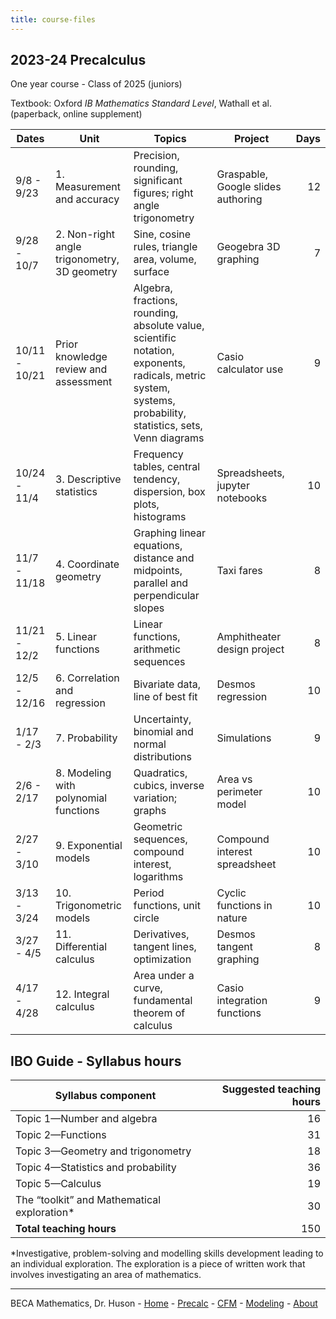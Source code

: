 ```yaml
---
title: course-files
---
```


## 2023-24 Precalculus

One year course - Class of 2025 (juniors)

Textbook: Oxford *IB Mathematics Standard Level*, Wathall et al.  
(paperback, online supplement)

Dates | Unit | Topics  | Project |  Days
---|---|---|---|---:|
9/8 - 9/23 | 1. Measurement and accuracy | Precision, rounding, significant figures; right angle trigonometry | Graspable, Google slides authoring | 12
9/28 - 10/7 | 2. Non-right angle trigonometry, 3D geometry | Sine, cosine rules, triangle area, volume, surface | Geogebra 3D graphing | 7 
10/11 - 10/21 | Prior knowledge review and assessment | Algebra, fractions, rounding, absolute value, scientific notation, exponents, radicals, metric system, systems, probability, statistics, sets, Venn diagrams | Casio calculator use | 9  
10/24 - 11/4 | 3. Descriptive statistics | Frequency tables, central tendency, dispersion, box plots, histograms | Spreadsheets, jupyter notebooks | 10
11/7 - 11/18 | 4. Coordinate geometry | Graphing linear equations, distance and midpoints, parallel and perpendicular slopes | Taxi fares | 8 
11/21 - 12/2 | 5. Linear functions | Linear functions, arithmetic sequences | Amphitheater design project | 8  
12/5 - 12/16 | 6. Correlation and regression | Bivariate data, line of best fit | Desmos regression | 10
1/17 - 2/3 | 7. Probability | Uncertainty, binomial and normal distributions | Simulations | 9
2/6 - 2/17 | 8. Modeling with polynomial functions | Quadratics, cubics, inverse variation; graphs | Area vs perimeter model | 10
2/27 - 3/10 | 9. Exponential models | Geometric sequences, compound interest, logarithms | Compound interest spreadsheet | 10 
3/13 - 3/24 | 10. Trigonometric models | Period functions, unit circle | Cyclic functions in nature | 10 
3/27 - 4/5 | 11. Differential calculus | Derivatives, tangent lines, optimization | Desmos tangent graphing | 8
4/17 - 4/28 | 12. Integral calculus | Area under a curve, fundamental theorem of calculus | Casio integration functions | 9

## IBO Guide - Syllabus hours

Syllabus component | Suggested teaching hours
---|---:|
Topic 1—Number and algebra | 16
Topic 2—Functions | 31
Topic 3—Geometry and trigonometry | 18
Topic 4—Statistics and probability | 36
Topic 5—Calculus | 19
The “toolkit” and Mathematical exploration* | 30
**Total teaching hours** | 150

*Investigative, problem-solving and modelling skills development leading to an individual exploration. The exploration is a piece of written work that involves investigating an area of mathematics.

---
BECA Mathematics, Dr. Huson - [Home](https://math.huson.com/) - [Precalc](../precalc) - [CFM](../cfm) - [Modeling](../modeling) - [About](https://math.huson.com/Contact)
